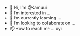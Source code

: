 - 👋 Hi, I’m @Kamuui
- 👀 I’m interested in ...
- 🌱 I’m currently learning ...
- 💞️ I’m looking to collaborate on ...
- 📫 How to reach me ...
xyi
<!---
Kamuui/Kamuui is a ✨ special ✨ repository because its `README.md` (this file) appears on your GitHub profile.
You can click the Preview link to take a look at your changes.
--->
